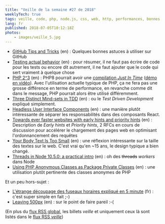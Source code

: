 ```yaml
---
title: "Veille de la semaine #27 de 2018"
weeklyTech: true
tags: veille, code, php, node.js, css, web, http, performances, bonnes pratiques, react, tdd, unit test, github
lang: fr
published: 2018-07-05T10:12:18Z
photos:
    - images/veille_5.jpg
---
```

* [GitHub Tips and Tricks](https://laravel-news.com/github-tips-tricks) (en)&nbsp;: Quelques bonnes astuces à utiliser sur GitHub
* [Testing actual behavior](https://matthiasnoback.nl/2018/06/testing-actual-behavior/) (en)&nbsp;: pour résumer, il ne faut pas écrire de code pour les tests ou encore dit autrement, il ne faut ajouter que le code qui sert vraiment à quelque chose
* [PHP 2^3](https://externals.io/message/102415) (en)&nbsp;: PHP8 pourrait avoir une [compilation *Just In Time*](https://en.wikipedia.org/wiki/Just-in-time_compilation) ([démo en vidéo](https://www.youtube.com/watch?v=dWH65pmnsrI)). Avec l'utilisation actuelle typique de PHP, ça ne fera pas une grosse différence en terme de performance, en revanche comme dit dans le message, PHP pourrait alors être utilisé différemment.
* [Three Distinct Mind-sets in TDD](http://www.davefarley.net/?p=260) (en)&nbsp;: ou le *Test Driven Development* expliqué simplement.
* [Headless User Interface Components](https://www.merrickchristensen.com/articles/headless-user-interface-components/) (en)&nbsp;: une manière plutôt intéressante de séparer les responsabilités dans des composants React.
* [Towards ever faster websites with early hints and priority hints](https://www.fastly.com/blog/towards-ever-faster-websites-early-hints-and-priority-hints) (en)&nbsp;: Description de *Early hints* et *Priority hints*, 2 RFCs en cours de discussion pour accélérer le chargement des pages web en optimisant l'ordonnancement des requêtes
* [Your Body Text Is Too Small](https://blog.marvelapp.com/body-text-small/) (en)&nbsp;: une réflexion intéressante sur la taille des textes sur le web. C'est vrai qu'en ~15 ans, le design typique a bien changé.
* [Threads in Node 10.5.0: a practical intro](https://medium.com/dailyjs/threads-in-node-10-5-0-a-practical-intro-3b85a0a3c953) (en)&nbsp;: oh des ~~threads~~ *workers* dans Node
* [Using PHP Anonymous Classes as Package Private Classes](https://markbakeruk.net/2018/06/25/using-php-anonymous-classes-as-package-private-classes/) (en)&nbsp;: une utilisation plutôt pertinente des classes anonymes de PHP

Et un peu hors-sujet&nbsp;:

* [L'étrange découpage des fuseaux horaires expliqué en 5 minute](https://www.youtube.com/watch?v=E453eCOwR6o) (fr)&nbsp;: c'est super simple en fait ;-)
* [Leaving 500px](https://nicolas-hoizey.com/2018/07/leaving-500px.html) (en)&nbsp;: sur le point de faire pareil :-(

(En plus du [flux RSS global](/rss.xml), les billets *veille*
et uniquement ceux là sont listés dans le [flux RSS *veille*](/rss/veille.xml))
